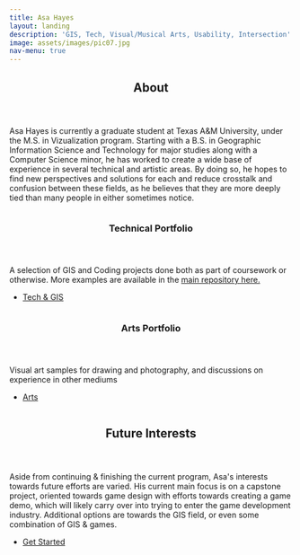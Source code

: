 ```yaml
---
title: Asa Hayes
layout: landing
description: 'GIS, Tech, Visual/Musical Arts, Usability, Intersection'
image: assets/images/pic07.jpg
nav-menu: true
---
```


<!-- Main -->
<div id="main">

<!-- One -->
<section id="one">
	<div class="inner">
		<header class="major">
			<h2>About</h2>
		</header>
		<p>
			Asa Hayes is currently a graduate student at Texas A&M University, under the M.S. in Vizualization program. Starting with a B.S. in Geographic Information Science and Technology for major studies along with a Computer Science minor, he has worked to create a wide base of experience in several technical and artistic areas. By doing so, he hopes to find new perspectives and solutions for each and reduce crosstalk and confusion between these fields, as he believes that they are more deeply tied than many people in either sometimes notice. 
		</p>
	</div>
</section>

<!-- Two -->
<section id="two" class="spotlights">
	<section>
		<a href="generic.html" class="image">
			<img src="{% link assets/images/pic08.jpg %}" alt="" data-position="center center" />
		</a>
		<div class="content">
			<div class="inner">
				<header class="major">
					<h3>Technical Portfolio</h3>
				</header>
				<p>
					A selection of GIS and Coding projects done both as part of coursework or otherwise. More examples are available in the <a href="https://github.com/A-Hayes">main repository here.</a>
				</p>
				<ul class="actions">
					<li><a href="generic.html" class="button">Tech & GIS</a></li>
				</ul>
			</div>
		</div>
	</section>
	<section>
		<a href="generic.html" class="image">
			<img src="{% link assets/images/pic09.jpg %}" alt="" data-position="top center" />
		</a>
		<div class="content">
			<div class="inner">
				<header class="major">
					<h3>Arts Portfolio</h3>
				</header>
				<p>
					Visual art samples for drawing and photography, and discussions on experience in other mediums 
				</p>
				<ul class="actions">
					<li><a href="generic.html" class="button">Arts</a></li>
				</ul>
			</div>
		</div>
	</section>
	<section>
		<a href="generic.html" class="image">
			<img src="{% link assets/images/pic10.jpg %}" alt="" data-position="25% 25%" />
		</a>
	</section>
</section>

<!-- Three -->
<section id="three">
	<div class="inner">
		<header class="major">
			<h2>Future Interests</h2>
		</header>
		<p>
			Aside from continuing & finishing the current program, Asa's interests towards future efforts are varied. His current main focus is on a capstone project, oriented towards game design with efforts towards creating a game demo, which will likely carry over into trying to enter the game development industry. Additional options are towards the GIS field, or even some combination of GIS & games. 
		</p>
		<ul class="actions">
			<li><a href="generic.html" class="button next">Get Started</a></li>
		</ul>
	</div>
</section>

</div>
